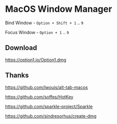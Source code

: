 # MacOS Window Manager

Bind Window - `Option + Shift + 1` .. `9`

Focus Window - `Option + 1` .. `9`

## Download

https://option1.io/Option1.dmg

## Thanks

https://github.com/lwouis/alt-tab-macos

https://github.com/soffes/HotKey

https://github.com/sparkle-project/Sparkle

https://github.com/sindresorhus/create-dmg
